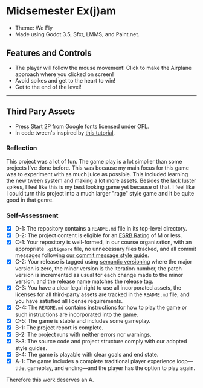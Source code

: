 
# Midsemester Ex(j)am
- Theme: We Fly
- Made using Godot 3.5, Sfxr, LMMS, and Paint.net.



## Features and Controls
- The player will follow the mouse movement! Click to make the Airplane approach where you clicked on screen!
- Avoid spikes and get to the heart to win!
- Get to the end of the level!
***

## Third Pary Assets
- [Press Start 2P](https://fonts.google.com/specimen/Press+Start+2P?query=8&preview.text=help&preview.text_type=custom) from Google fonts licensed under [OFL](licenses/OFL.txt).
- In code tween's inspired by [this tutorial](https://youtu.be/dPYRmzu0c).

### Reflection

This project was a lot of fun. The game play is a lot simplier than some projects I've done before. This was because my main focus for this game was to experiment with as much juice as possible. This included learning the new tween system and making a lot more assets. Besides the lack luster spikes, I feel like this is my best looking game yet because of that. I feel like I could turn this project into a much larger "rage" style game and it be quite good in that genre.

### Self-Assessment

- [X] D-1: The repository contains a <code>README.md</code> file in its top-level directory.
- [X] D-2: The project content is eligible for an <a href="https://www.esrb.org/ratings-guide/">ESRB Rating</a> of M or less.
- [X] C-1: Your repository is well-formed, in our course organization, with an appropriate <code>.gitignore</code> file, no unnecessary files tracked, and all commit messages following <a href="https://cbea.ms/git-commit/">our commit message style guide</a>.
- [X] C-2: Your release is tagged using <a href="https://semver.org/">semantic versioning</a> where the major version is zero, the minor version is the iteration number, the patch version is incremented as usual for each change made to the minor version, and the release name matches the release tag.
- [X] C-3: You have a clear legal right to use all incorporated assets, the licenses for all third-party assets are tracked in the <code>README.md</code> file, and you have satisfied all license requirements.
- [X] C-4: The <code>README.md</code> contains instructions for how to play the game or such instructions are incorporated into the game.
- [X] C-5: The game is stable and includes some gameplay.
- [X] B-1: The project report is complete.
- [X] B-2: The project runs with neither errors nor warnings.
- [X] B-3: The source code and project structure comply with our adopted style guides.
- [X] B-4: The game is playable with clear goals and end state.
- [X] A-1: The game includes a complete traditional player experience loop&mdash;title, gameplay, and ending&mdash;and the player has the option to play again.

Therefore this work deserves an A.
